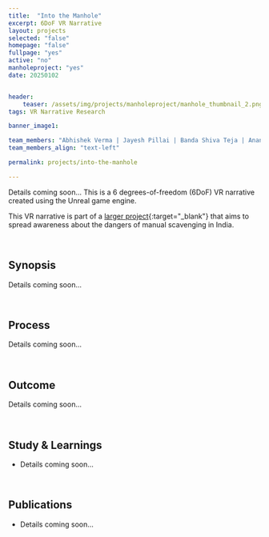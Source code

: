 ```yaml
---
title:  "Into the Manhole"
excerpt: 6DoF VR Narrative
layout: projects   
selected: "false"
homepage: "false"
fullpage: "yes"
active: "no"
manholeproject: "yes"
date: 20250102


header:
    teaser: /assets/img/projects/manholeproject/manhole_thumbnail_2.png
tags: VR Narrative Research

banner_image1:

team_members: "Abhishek Verma | Jayesh Pillai | Banda Shiva Teja | Ananda Bathena | ...."
team_members_align: "text-left"

permalink: projects/into-the-manhole

---
```


Details coming soon...
This is a 6 degrees-of-freedom (6DoF) VR narrative created using the Unreal game engine.

This VR narrative is part of a [larger project](https://imxd.in/manhole-project){:target="_blank"} that aims to spread awareness about the dangers of manual scavenging in India.

<br>

## Synopsis

Details coming soon...

<br>

## Process

Details coming soon...

<br>

## Outcome

Details coming soon...

<br>

## Study & Learnings
- Details coming soon...

<br>

## Publications
- Details coming soon...